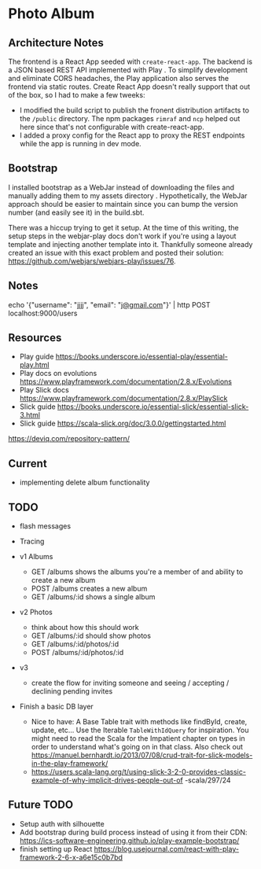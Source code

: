 # Photo Album 

## Architecture Notes 

The frontend is a React App seeded with `create-react-app`. The backend is a JSON based REST API implemented with Play
. To
 simplify development and eliminate CORS headaches, the Play application also serves the frontend via static routes.
 Create React App doesn't really support that out of the box, so I had to make a few tweeks:
 - I modified the build script to publish the fronent distribution artifacts to the `/public` directory. The npm
  packages `rimraf` and `ncp` helped out here since that's not configurable with create-react-app.
 - I added a proxy config for the React app to proxy the REST endpoints while the app is running in dev mode. 

## Bootstrap

I installed bootstrap as a WebJar instead of downloading the files and manually adding them to my assets directory
. Hypothetically, the WebJar approach should be easier to maintain since you can bump the version number (and easily
 see it) in the build.sbt.
 
There was a hiccup trying to get it setup. At the time of this writing, the setup steps in the webjar-play docs don't
 work if you're using a layout template and injecting another template into it. Thankfully someone already created an
  issue with this exact problem and posted their solution: https://github.com/webjars/webjars-play/issues/76.
  
## Notes

echo '{"username": "jjjj", "email": "j@gmail.com"}' | http POST localhost:9000/users

## Resources

- Play guide https://books.underscore.io/essential-play/essential-play.html
- Play docs on evolutions https://www.playframework.com/documentation/2.8.x/Evolutions
- Play Slick docs https://www.playframework.com/documentation/2.8.x/PlaySlick
- Slick guide https://books.underscore.io/essential-slick/essential-slick-3.html
- Slick guide https://scala-slick.org/doc/3.0.0/gettingstarted.html

https://deviq.com/repository-pattern/

## Current

- implementing delete album functionality

## TODO
- flash messages
- Tracing
- v1 Albums 
    - GET /albums shows the albums you're a member of and ability to create a new album
    - POST /albums creates a new album
    - GET /albums/:id shows a single album
    
- v2 Photos
    - think about how this should work
    - GET /albums/:id should show photos
    - GET /albums/:id/photos/:id
    - POST /albums/:id/photos/:id
    
- v3 
    - create the flow for inviting someone and seeing / accepting / declining pending invites
    
- Finish a basic DB layer
    - Nice to have: A Base Table trait with methods like findById, create, update, etc... Use the Iterable
     `TableWithIdQuery` for inspiration. You might need to read the Scala for the Impatient chapter on types in order
      to understand what's going on in that class. Also check out https://manuel.bernhardt.io/2013/07/08/crud-trait-for-slick-models-in-the-play-framework/
    - https://users.scala-lang.org/t/using-slick-3-2-0-provides-classic-example-of-why-implicit-drives-people-out-of
    -scala/297/24

## Future TODO
- Setup auth with silhouette 
- Add bootstrap during build process instead of using it from their CDN: https://ics-software-engineering.github.io/play-example-bootstrap/
- finish setting up React https://blog.usejournal.com/react-with-play-framework-2-6-x-a6e15c0b7bd